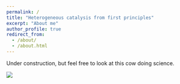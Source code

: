 ```yaml
---
permalink: /
title: "Heterogeneous catalysis from first principles"
excerpt: "About me"
author_profile: true
redirect_from: 
  - /about/
  - /about.html
---
```


Under construction, but feel free to look at this cow doing science.

<img src="/images/CatalSciTechnol_cover_lowres">